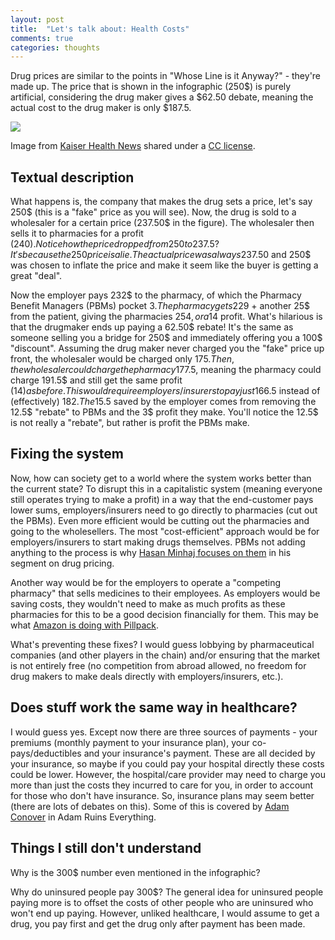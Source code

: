 ```yaml
---
layout: post
title:  "Let's talk about: Health Costs"
comments: true
categories: thoughts
---
```


Drug prices are similar to the points in "Whose Line is it Anyway?" - they're made up. The price that is shown in the infographic (250$) is purely artificial, considering the drug maker gives a $62.50 debate, meaning the actual cost to the drug maker is only $187.5.

<img src="https://khn.org/wp-content/uploads/sites/2/2016/10/drug-pipeline-final_1498.jpg?resize=1200,2346">

Image from [Kaiser Health News](https://khn.org/news/tracking-who-makes-money-on-a-brand-name-drug/) shared under a [CC license](https://creativecommons.org/licenses/by-nc-nd/4.0/).

## Textual description
What happens is, the company that makes the drug sets a price, let's say 250$ (this is a "fake" price as you will see). Now, the drug is sold to a wholesaler for a certain price (237.50$ in the figure). The wholesaler then sells it to pharmacies for a profit (240$). Notice how the price dropped from 250 to 237.5? It's because the 250 price is a lie. The actual price was always 237.50$ and 250$ was chosen to inflate the price and make it seem like the buyer is getting a great "deal".

Now the employer pays 232$ to the pharmacy, of which the Pharmacy Benefit Managers (PBMs) pocket 3$. The pharmacy gets 229$ + another 25$ from the patient, giving the pharmacies 254$, or a 14$ profit. What's hilarious is that the drugmaker ends up paying a 62.50$ rebate! It's the same as someone selling you a bridge for 250$ and immediately offering you a 100$ "discount". Assuming the drug maker never charged you the "fake" price up front, the wholesaler would be charged only 175$. Then, the wholesaler could charge the pharmacy 177.5$, meaning the pharmacy could charge 191.5$ and still get the same profit (14$) as before. This would require employers/insurers to pay just 166.5$ instead of (effectively) 182$. The 15.5$ saved by the employer comes from removing the 12.5$ "rebate" to PBMs and the 3$ profit they make. You'll notice the 12.5$ is not really a "rebate", but rather is profit the PBMs make.

## Fixing the system
Now, how can society get to a world where the system works better than the current state? To disrupt this in a capitalistic system (meaning everyone still operates trying to make a profit) in a way that the end-customer pays lower sums, employers/insurers need to go directly to pharmacies (cut out the PBMs). Even more efficient would be cutting out the pharmacies and going to the wholesellers. The most "cost-efficient" approach would be for employers/insurers to start making drugs themselves. PBMs not adding anything to the process is why [Hasan Minhaj focuses on them](https://www.youtube.com/watch?v=z7LgT4_jkLA&feature=youtu.be) in his segment on drug pricing.

Another way would be for the employers to operate a "competing pharmacy" that sells medicines to their employees. As employers would be saving costs, they wouldn't need to make as much profits as these pharmacies for this to be a good decision financially for them. This may be what [Amazon is doing with Pillpack](https://www.amazon.com/stores/page/5C6C0A16-CE60-4998-B799-A746AE18E19B).

What's preventing these fixes? I would guess lobbying by pharmaceutical companies (and other players in the chain) and/or ensuring that the market is not entirely free (no competition from abroad allowed, no freedom for drug makers to make deals directly with employers/insurers, etc.).

## Does stuff work the same way in healthcare?
I would guess yes. Except now there are three sources of payments - your premiums (monthly payment to your insurance plan), your co-pays/deductibles and your insurance's payment. These are all decided by your insurance, so maybe if you could pay your hospital directly these costs could be lower. However, the hospital/care provider may need to charge you more than just the costs they incurred to care for you, in order to account for those who don't have insurance. So, insurance plans may seem better (there are lots of debates on this). Some of this is covered by [Adam Conover](https://www.youtube.com/watch?v=CeDOQpfaUc8) in Adam Ruins Everything.

## Things I still don't understand
Why is the 300$ number even mentioned in the infographic?

Why do uninsured people pay 300$? The general idea for uninsured people paying more is to offset the costs of other people who are uninsured who won't end up paying. However, unliked healthcare, I would assume to get a drug, you pay first and get the drug only after payment has been made.
